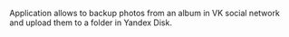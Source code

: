 Application allows to backup photos from an album in VK social network and upload them to a folder in Yandex Disk.
